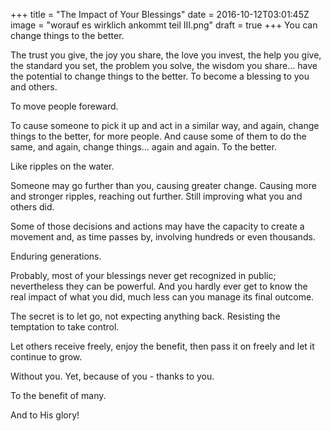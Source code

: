 +++
title = "The Impact of Your Blessings"
date = 2016-10-12T03:01:45Z
image = "worauf es wirklich ankommt teil III.png"
draft = true
+++
You can change things to the better.

The trust you give, the joy you share, the love you invest, the help you give, the standard you set, the problem you solve, the wisdom you share… have the potential to change things to the better. To become a blessing to you and others.

To move people foreward. 

To cause someone to pick it up and act in a similar way, and again, change things to the better, for more people.  And cause some of them to do the same, and again, change things… again and again. To the better.

Like ripples on the water.

Someone may go further than you, causing greater change. Causing more and stronger ripples, reaching out further. Still improving what you and others did.

Some of those decisions and actions may have the capacity to create a movement and, as time passes by, involving hundreds or even thousands. 

Enduring generations.

Probably, most of your blessings never get recognized in public; nevertheless they can be powerful. And you hardly ever get to know the real impact of what you did, much less can you manage its final outcome. 

The secret is to let go, not expecting anything back. Resisting the temptation to take control.

Let others receive freely, enjoy the benefit, then pass it on freely and let it continue to grow.

Without you. Yet, because of you - thanks to you.

To the benefit of many.

And to His glory!